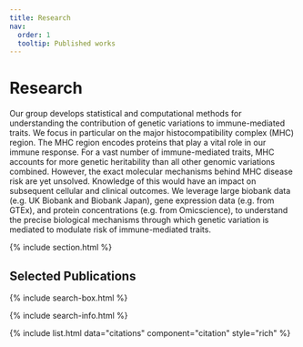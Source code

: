 ```yaml
---
title: Research
nav:
  order: 1
  tooltip: Published works
---
```


# <i class="fas fa-microscope"></i>Research

Our group develops statistical and computational methods for understanding the contribution of genetic variations to immune-mediated traits. We focus in particular on the major histocompatibility complex (MHC) region. The MHC region encodes proteins that play a vital role in our immune response. For a vast number of immune-mediated traits, MHC accounts for more genetic heritability than all other genomic variations combined. However, the exact molecular mechanisms behind MHC disease risk are yet unsolved. Knowledge of this would have an impact on subsequent cellular and clinical outcomes. We leverage large biobank data (e.g. UK Biobank and Biobank Japan), gene expression data (e.g. from GTEx), and protein concentrations (e.g. from Omicscience), to understand the precise biological mechanisms through which genetic variation is mediated to modulate risk of immune-mediated traits.

{% include section.html %}
## Selected Publications
{% include search-box.html %}

{% include search-info.html %}

{% include list.html data="citations" component="citation" style="rich" %}
